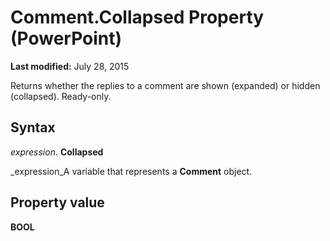
# Comment.Collapsed Property (PowerPoint)

 **Last modified:** July 28, 2015

Returns whether the replies to a comment are shown (expanded) or hidden (collapsed). Ready-only.

## Syntax

 _expression_. **Collapsed**

 _expression_A variable that represents a  **Comment** object.


## Property value

 **BOOL**

